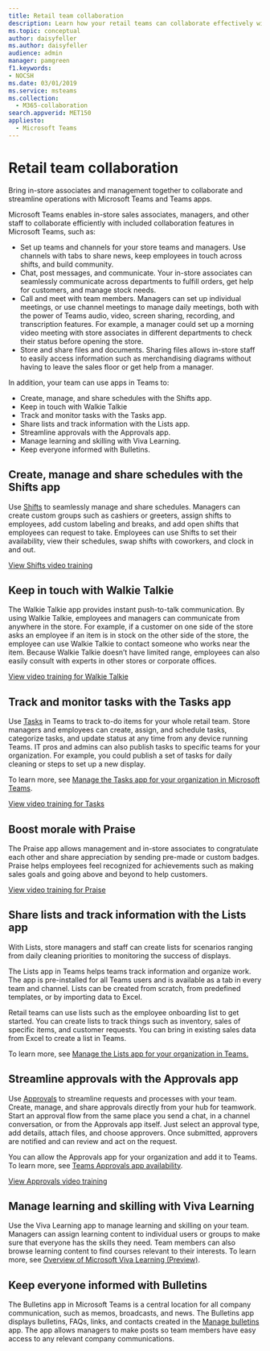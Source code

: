 ```yaml
---
title: Retail team collaboration
description: Learn how your retail teams can collaborate effectively within a store or between stores or locations.
ms.topic: conceptual
author: daisyfeller
ms.author: daisyfeller
audience: admin
manager: pamgreen
f1.keywords:
- NOCSH
ms.date: 03/01/2019
ms.service: msteams
ms.collection: 
  - M365-collaboration
search.appverid: MET150
appliesto: 
  - Microsoft Teams
---
```


# Retail team collaboration

Bring in-store associates and management together to collaborate and streamline operations with Microsoft Teams and Teams apps.

<!-- daisy put the image here-->

Microsoft Teams enables in-store sales associates, managers, and other staff to collaborate efficiently with included collaboration features in Microsoft Teams, such as:

- Set up teams and channels for your store teams and managers. Use channels with tabs to share news, keep employees in touch across shifts, and build community.
- Chat, post messages, and communicate. Your in-store associates can seamlessly communicate across departments to fulfill orders, get help for customers, and manage stock needs.
- Call and meet with team members. Managers can set up individual meetings, or use channel meetings to manage daily meetings, both with the power of Teams audio, video, screen sharing, recording, and transcription features. For example, a manager could set up a morning video meeting with store associates in different departments to check their status before opening the store.
- Store and share files and documents. Sharing files allows in-store staff to easily access information such as merchandising diagrams without having to leave the sales floor or get help from a manager.

In addition, your team can use apps in Teams to:

- Create, manage, and share schedules with the Shifts app.
- Keep in touch with Walkie Talkie
- Track and monitor tasks with the Tasks app.
- Share lists and track information with the Lists app.
- Streamline approvals with the Approvals app.
- Manage learning and skilling with Viva Learning.
- Keep everyone informed with Bulletins.

## Create, manage and share schedules with the Shifts app

Use [Shifts](/microsoftteams/expand-teams-across-your-org/shifts/manage-the-shifts-app-for-your-organization-in-teams) to seamlessly manage and share schedules. Managers can create custom groups such as cashiers or greeters, assign shifts to employees, add custom labeling and breaks, and add open shifts that employees can request to take. Employees can use Shifts to set their availability, view their schedules, swap shifts with coworkers, and clock in and out.

[View Shifts video training](https://support.microsoft.com/office/what-is-shifts-f8efe6e4-ddb3-4d23-b81b-bb812296b821)

## Keep in touch with Walkie Talkie

The Walkie Talkie app provides instant push-to-talk communication. By using Walkie Talkie, employees and managers can communicate from anywhere in the store. For example, if a customer on one side of the store asks an employee if an item is in stock on the other side of the store, the employee can use Walkie Talkie to contact someone who works near the item. Because Walkie Talkie doesn’t have limited range, employees can also easily consult with experts in other stores or corporate offices.

[View video training for Walkie Talkie](https://support.microsoft.com/office/use-walkie-talkie-in-teams-884a008a-761e-4b62-99f8-15671d9a2f69?wt.mc_id=otc_microsoft_teams&ui=en-US&rs=en-US&ad=US)

## Track and monitor tasks with the Tasks app

Use [Tasks](https://support.microsoft.com/office/use-the-tasks-app-in-teams-e32639f3-2e07-4b62-9a8c-fd706c12c070) in Teams to track to-do items for your whole retail team. Store managers and employees can create, assign, and schedule tasks, categorize tasks, and update status at any time from any device running Teams. IT pros and admins can also publish tasks to specific teams for your organization. For example, you could publish a set of tasks for daily cleaning or steps to set up a new display.

To learn more, see [Manage the Tasks app for your organization in Microsoft Teams](/microsoftteams/manage-tasks-app).

[View video training for Tasks](https://support.microsoft.com/office/use-the-tasks-app-in-teams-e32639f3-2e07-4b62-9a8c-fd706c12c070)

## Boost morale with Praise

The Praise app allows management and in-store associates to congratulate each other and share appreciation by sending pre-made or custom badges. Praise helps employees feel recognized for achievements such as making sales goals and going above and beyond to help customers.

[View video training for Praise](https://support.microsoft.com/office/communication-and-praise-7d37ef80-542b-42e5-aa01-0fabbaa634b6)

## Share lists and track information with the Lists app

With Lists, store managers and staff can create lists for scenarios ranging from daily cleaning priorities to monitoring the success of displays.

The Lists app in Teams helps teams track information and organize work. The app is pre-installed for all Teams users and is available as a tab in every team and channel. Lists can be created from scratch, from predefined templates, or by importing data to Excel.

Retail teams can use lists such as the employee onboarding list to get started. You can create lists to track things such as inventory, sales of specific items, and customer requests. You can bring in existing sales data from Excel to create a list in Teams.

To learn more, see [Manage the Lists app for your organization in Teams.](/microsoftteams/manage-lists-app)

## Streamline approvals with the Approvals app

Use [Approvals](https://support.microsoft.com/office/what-is-approvals-a9a01c95-e0bf-4d20-9ada-f7be3fc283d3) to streamline requests and processes with your team. Create, manage, and share approvals directly from your hub for teamwork. Start an approval flow from the same place you send a chat, in a channel conversation, or from the Approvals app itself. Just select an approval type, add details, attach files, and choose approvers. Once submitted, approvers are notified and can review and act on the request.

You can allow the Approvals app for your organization and add it to Teams. To learn more, see [Teams Approvals app availability](/microsoftteams/approval-admin).

[View Approvals video training](https://support.microsoft.com/office/what-is-approvals-a9a01c95-e0bf-4d20-9ada-f7be3fc283d3?wt.mc_id=otc_microsoft_teams)

## Manage learning and skilling with Viva Learning

Use the Viva Learning app to manage learning and skilling on your team. Managers can assign learning content to individual users or groups to make sure that everyone has the skills they need. Team members can also browse learning content to find courses relevant to their interests. To learn more, see [Overview of Microsoft Viva Learning (Preview)](/microsoft-365/learning/overview-viva-learning?view=o365-worldwide).

## Keep everyone informed with Bulletins

The Bulletins app in Microsoft Teams is a central location for all company communication, such as memos, broadcasts, and news. The Bulletins app displays bulletins, FAQs, links, and contacts created in the [Manage bulletins](/powerapps/teams/bulletins#manage-bulletins-app) app. The app allows managers to make posts so team members have easy access to any relevant company communications.
